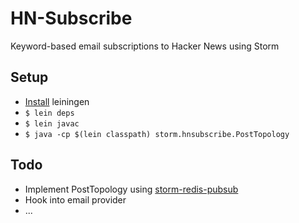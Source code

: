 HN-Subscribe
============

Keyword-based email subscriptions to Hacker News using Storm

## Setup

- [Install](http://leiningen.org/#install) leiningen
- `$ lein deps`
- `$ lein javac`
- `$ java -cp $(lein classpath) storm.hnsubscribe.PostTopology`

## Todo

- Implement PostTopology using [storm-redis-pubsub](https://github.com/sorenmacbeth/storm-redis-pubsub)
- Hook into email provider
- ...
